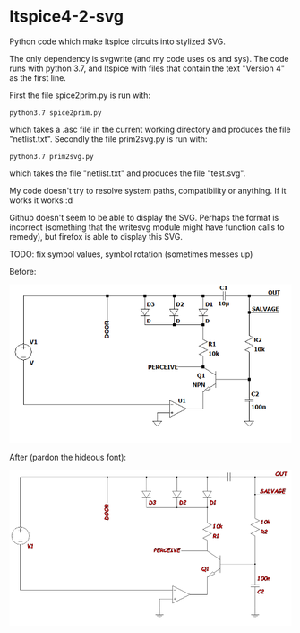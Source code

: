 # ltspice4-2-svg
Python code which make ltspice circuits into stylized SVG.

The only dependency is svgwrite (and my code uses os and sys).
The code runs with python 3.7, and ltspice with files that contain the text "Version 4" as the first line.

First the file spice2prim.py is run with:

    python3.7 spice2prim.py

which takes a .asc file in the current working directory and produces the file "netlist.txt".
Secondly the file prim2svg.py is run with:

    python3.7 prim2svg.py

which takes the file "netlist.txt" and produces the file "test.svg".

My code doesn't try to resolve system paths, compatibility or anything. If it works it works :d

Github doesn't seem to be able to display the SVG. Perhaps the format is incorrect (something that the writesvg module might have function calls to remedy), but firefox is able to display this SVG. 

TODO:
fix symbol values, symbol rotation (sometimes messes up)

Before:

![alt text](/first.PNG)

After (pardon the hideous font):

![alt text](/second.PNG)
